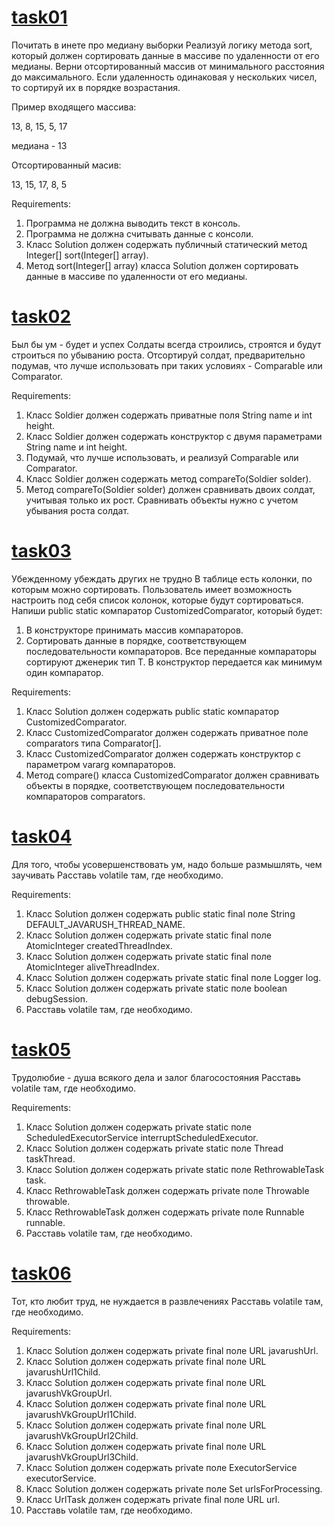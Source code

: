 # [task01](https://github.com/NikitaNasevich/javarush.ru/tree/main/level26/task01)

Почитать в инете про медиану выборки
Реализуй логику метода sort, который должен сортировать данные в массиве по удаленности от его медианы.
Верни отсортированный массив от минимального расстояния до максимального.
Если удаленность одинаковая у нескольких чисел, то сортируй их в порядке возрастания.

Пример входящего массива:

13, 8, 15, 5, 17

медиана - 13

Отсортированный масив:

13, 15, 17, 8, 5


Requirements:
1. Программа не должна выводить текст в консоль.
2. Программа не должна считывать данные с консоли.
3. Класс Solution должен содержать публичный статический метод Integer[] sort(Integer[] array).
4. Метод sort(Integer[] array) класса Solution должен сортировать данные в массиве по удаленности от его медианы.

# [task02](https://github.com/NikitaNasevich/javarush.ru/tree/main/level26/task02)

Был бы ум - будет и успех
Солдаты всегда строились, строятся и будут строиться по убыванию роста.
Отсортируй солдат, предварительно подумав, что лучше использовать при таких условиях - Comparable или Comparator.


Requirements:
1. Класс Soldier должен содержать приватные поля String name и int height.
2. Класс Soldier должен содержать конструктор с двумя параметрами String name и int height.
3. Подумай, что лучше использовать, и реализуй Comparable или Comparator.
4. Класс Soldier должен содержать метод compareTo(Soldier solder).
5. Метод compareTo(Soldier solder) должен сравнивать двоих солдат, учитывая только их рост. Сравнивать объекты нужно с учетом убывания роста солдат.


# [task03](https://github.com/NikitaNasevich/javarush.ru/tree/main/level26/task03)

Убежденному убеждать других не трудно
В таблице есть колонки, по которым можно сортировать.
Пользователь имеет возможность настроить под себя список колонок, которые будут сортироваться.
Напиши public static компаратор CustomizedComparator, который будет:
1. В конструкторе принимать массив компараторов.
2. Сортировать данные в порядке, соответствующем последовательности компараторов.
Все переданные компараторы сортируют дженерик тип Т.
В конструктор передается как минимум один компаратор.


Requirements:
1. Класс Solution должен содержать public static компаратор CustomizedComparator.
2. Класс CustomizedComparator должен содержать приватное поле comparators типа Comparator<T>[].
3. Класс CustomizedComparator должен содержать конструктор с параметром vararg компараторов.
4. Метод compare() класса CustomizedComparator должен сравнивать объекты в порядке, соответствующем последовательности компараторов comparators.

# [task04](https://github.com/NikitaNasevich/javarush.ru/tree/main/level26/task04)

Для того, чтобы усовершенствовать ум, надо больше размышлять, чем заучивать
Расставь volatile там, где необходимо.


Requirements:
1. Класс Solution должен содержать public static final поле String DEFAULT_JAVARUSH_THREAD_NAME.
2. Класс Solution должен содержать private static final поле AtomicInteger createdThreadIndex.
3. Класс Solution должен содержать private static final поле AtomicInteger aliveThreadIndex.
4. Класс Solution должен содержать private static final поле Logger log.
5. Класс Solution должен содержать private static поле boolean debugSession.
6. Расставь volatile там, где необходимо.

# [task05](https://github.com/NikitaNasevich/javarush.ru/tree/main/level26/task05)

Трудолюбие - душа всякого дела и залог благосостояния
Расставь volatile там, где необходимо.


Requirements:
1. Класс Solution должен содержать private static поле ScheduledExecutorService interruptScheduledExecutor.
2. Класс Solution должен содержать private static поле Thread taskThread.
3. Класс Solution должен содержать private static поле RethrowableTask task.
4. Класс RethrowableTask должен содержать private поле Throwable throwable.
5. Класс RethrowableTask должен содержать private поле Runnable runnable.
6. Расставь volatile там, где необходимо.

# [task06](https://github.com/NikitaNasevich/javarush.ru/tree/main/level26/task06)

Тот, кто любит труд, не нуждается в развлечениях
Расставь volatile там, где необходимо.


Requirements:
1. Класс Solution должен содержать private final поле URL javarushUrl.
2. Класс Solution должен содержать private final поле URL javarushUrl1Child.
3. Класс Solution должен содержать private final поле URL javarushVkGroupUrl.
4. Класс Solution должен содержать private final поле URL javarushVkGroupUrl1Child.
5. Класс Solution должен содержать private final поле URL javarushVkGroupUrl2Child.
6. Класс Solution должен содержать private final поле URL javarushVkGroupUrl3Child.
7. Класс Solution должен содержать private поле ExecutorService executorService.
8. Класс Solution должен содержать private поле Set<URL> urlsForProcessing.
9. Класс UrlTask должен содержать private final поле URL url.
10. Расставь volatile там, где необходимо.
